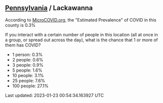 
## [Pennsylvania](/united-states/pennsylvania) / Lackawanna

According to [MicroCOVID.org](http://microcovid.org),
the "Estimated Prevalence" of COVID in this county is 0.3%

If you interact with a certain number of people in this location
(all at once in a group, or spread out across the day), what is the chance that
1 or more of them has COVID?

- 1 person: 0.3%
- 2 people: 0.6%
- 3 people: 0.9%
- 5 people: 1.6%
- 10 people: 3.1%
- 25 people: 7.6%
- 100 people: 27.1%

Last updated: 2023-01-23 00:54:34.163927 UTC
